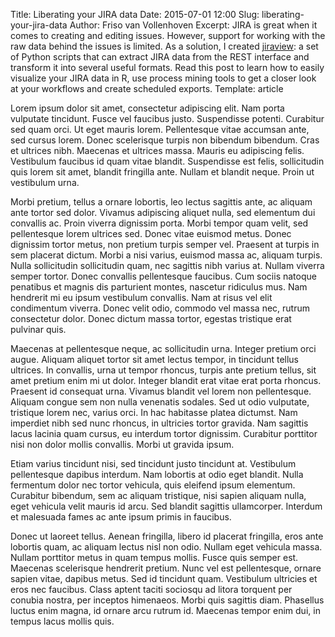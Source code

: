 Title: Liberating your JIRA data
Date: 2015-07-01 12:00
Slug: liberating-your-jira-data
Author: Friso van Vollenhoven
Excerpt: JIRA is great when it comes to creating and editing issues. However, support for working with the raw data behind the issues is limited. As a solution, I created [jiraview](https://github.com/godatadriven/jiraview "The jiraview project."): a set of Python scripts that can extract JIRA data from the REST interface and transform it into several useful formats. Read this post to learn how to easily visualize your JIRA data in R, use process mining tools to get a closer look at your workflows and create scheduled exports.
Template: article

Lorem ipsum dolor sit amet, consectetur adipiscing elit. Nam porta vulputate tincidunt. Fusce vel faucibus justo. Suspendisse potenti. Curabitur sed quam orci. Ut eget mauris lorem. Pellentesque vitae accumsan ante, sed cursus lorem. Donec scelerisque turpis non bibendum bibendum. Cras et ultrices nibh. Maecenas et ultrices massa. Mauris eu adipiscing felis. Vestibulum faucibus id quam vitae blandit. Suspendisse est felis, sollicitudin quis lorem sit amet, blandit fringilla ante. Nullam et blandit neque. Proin ut vestibulum urna.

Morbi pretium, tellus a ornare lobortis, leo lectus sagittis ante, ac aliquam ante tortor sed dolor. Vivamus adipiscing aliquet nulla, sed elementum dui convallis ac. Proin viverra dignissim porta. Morbi tempor quam velit, sed pellentesque lorem ultrices sed. Donec vitae euismod metus. Donec dignissim tortor metus, non pretium turpis semper vel. Praesent at turpis in sem placerat dictum. Morbi a nisi varius, euismod massa ac, aliquam turpis. Nulla sollicitudin sollicitudin quam, nec sagittis nibh varius at. Nullam viverra semper tortor. Donec convallis pellentesque faucibus. Cum sociis natoque penatibus et magnis dis parturient montes, nascetur ridiculus mus. Nam hendrerit mi eu ipsum vestibulum convallis. Nam at risus vel elit condimentum viverra. Donec velit odio, commodo vel massa nec, rutrum consectetur dolor. Donec dictum massa tortor, egestas tristique erat pulvinar quis.

Maecenas at pellentesque neque, ac sollicitudin urna. Integer pretium orci augue. Aliquam aliquet tortor sit amet lectus tempor, in tincidunt tellus ultrices. In convallis, urna ut tempor rhoncus, turpis ante pretium tellus, sit amet pretium enim mi ut dolor. Integer blandit erat vitae erat porta rhoncus. Praesent id consequat urna. Vivamus blandit vel lorem non pellentesque. Aliquam congue sem non nulla venenatis sodales. Sed ut odio vulputate, tristique lorem nec, varius orci. In hac habitasse platea dictumst. Nam imperdiet nibh sed nunc rhoncus, in ultricies tortor gravida. Nam sagittis lacus lacinia quam cursus, eu interdum tortor dignissim. Curabitur porttitor nisi non dolor mollis convallis. Morbi ut gravida ipsum.

Etiam varius tincidunt nisi, sed tincidunt justo tincidunt at. Vestibulum pellentesque dapibus interdum. Nam lobortis at odio eget blandit. Nulla fermentum dolor nec tortor vehicula, quis eleifend ipsum elementum. Curabitur bibendum, sem ac aliquam tristique, nisi sapien aliquam nulla, eget vehicula velit mauris id arcu. Sed blandit sagittis ullamcorper. Interdum et malesuada fames ac ante ipsum primis in faucibus.

Donec ut laoreet tellus. Aenean fringilla, libero id placerat fringilla, eros ante lobortis quam, ac aliquam lectus nisl non odio. Nullam eget vehicula massa. Nullam porttitor metus in quam tempus mollis. Fusce quis semper est. Maecenas scelerisque hendrerit pretium. Nunc vel est pellentesque, ornare sapien vitae, dapibus metus. Sed id tincidunt quam. Vestibulum ultricies et eros nec faucibus. Class aptent taciti sociosqu ad litora torquent per conubia nostra, per inceptos himenaeos. Morbi quis sagittis diam. Phasellus luctus enim magna, id ornare arcu rutrum id. Maecenas tempor enim dui, in tempus lacus mollis quis.


